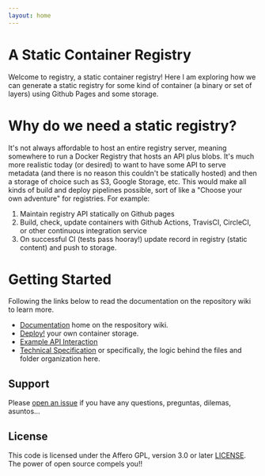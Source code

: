 ```yaml
---
layout: home
---
```


# A Static Container Registry

Welcome to registry, a static container registry! Here I am exploring
how we can generate a static registry for some kind of container (a binary or set of layers) 
using Github Pages and some storage.

# Why do we need a static registry?

It's not always affordable to host an entire registry server, meaning somewhere
to run a Docker Registry that hosts an API plus blobs. It's much more realistic
today (or desired) to want to have some API to serve metadata (and there is no reason
this couldn't be statically hosted) and then a storage of choice such as S3, 
Google Storage, etc. This would make all kinds of build and deploy pipelines possible,
sort of like a "Choose your own adventure" for registries. For example:

 1. Maintain registry API statically on Github pages
 2. Build, check, update containers with Github Actions, TravisCI, CircleCI, or other continuous integration service
 3. On successful CI (tests pass hooray!) update record in registry (static content) and push to storage.


# Getting Started

Following the links below to read the documentation on the repository wiki to learn more.

 - [Documentation](https://github.com/singularityhub/registry/wiki) home on the respository wiki.
 - [Deploy!](https://github.com/singularityhub/registry/wiki/deploy-registry) your own container storage.
 - [Example API Interaction](https://github.com/singularityhub/registry/wiki/Example-API-Interaction)
 - [Technical Specification](https://github.com/singularityhub/registry/wiki/Technical-Specification) or specifically, the logic behind the files and folder organization here.

## Support

Please [open an issue](https://www.github.com/singularityhub/registry/) if you
have any questions, preguntas, dilemas, asuntos... 

## License

This code is licensed under the Affero GPL, version 3.0 or later [LICENSE](LICENSE). 
The power of open source compels you!!
